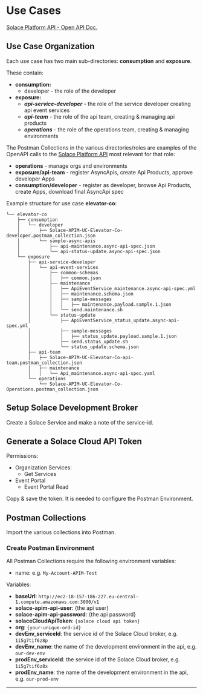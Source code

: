# Use Cases

[Solace Platform API - Open API Doc.](http://ec2-18-157-186-227.eu-central-1.compute.amazonaws.com:3000/api-explorer/#/)

## Use Case Organization

Each use case has two main sub-directories: **consumption** and **exposure**.

These contain:
* **consumption:**
  - developer - the role of the developer
* **exposure:**
  - _**api-service-developer**_ - the role of the service developer creating api event services
  - _**api-team**_ - the role of the api team, creating & managing api products
  - _**operations**_ - the role of the operations team, creating & managing environments

The Postman Collections in the various directories/roles are examples of the OpenAPI calls to the
[Solace Platform API](http://ec2-18-157-186-227.eu-central-1.compute.amazonaws.com:3000/api-explorer/#/)
most relevant for that role:
- **operations** - manage orgs and environments
- **exposure/api-team** - register AsyncApis, create Api Products, approve developer Apps
- **consumption/developer** - register as developer, browse Api Products, create Apps, download final AsyncApi spec

Example structure for use case **elevator-co**:

````
└── elevator-co
    ├── consumption
    │   └── developer
    │       ├── Solace-APIM-UC-Elevator-Co-developer.postman_collection.json
    │       └── sample-async-apis
    │           ├── api-maintenance.async-api-spec.json
    │           └── api-status-update.async-api-spec.json
    └── exposure
        ├── api-service-developer
        │   └── api-event-services
        │       ├── common-schemas
        │       │   ├── common.json
        │       ├── maintenance
        │       │   ├── ApiEventService_maintenance.async-api-spec.yml
        │       │   ├── maintenance.schema.json
        │       │   ├── sample-messages
        │       │   │   ├── maintenance.payload.sample.1.json
        │       │   └── send.maintenance.sh
        │       └── status-update
        │           ├── ApiEventService_status_update.async-api-spec.yml
        │           ├── sample-messages
        │           │   ├── status_update.payload.sample.1.json
        │           ├── send.status_update.sh
        │           └── status_update.schema.json
        ├── api-team
        │   ├── Solace-APIM-UC-Elevator-Co-api-team.postman_collection.json
        │   ├── maintenance
        │   │   └── Api_maintenance.async-api-spec.yaml
        └── operations
            └── Solace-APIM-UC-Elevator-Co-Operations.postman_collection.json
````

## Setup Solace Development Broker

Create a Solace Service and make a note of the service-id.

## Generate a Solace Cloud API Token

Permissions:
  - Organization Services:
    - Get Services
  - Event Portal
    - Event Portal Read

Copy & save the token. It is needed to configure the Postman Environment.

## Postman Collections

Import the various collections into Postman.

### Create Postman Environment

All Postman Collections require the following environment variables:

  - name: e.g. `My-Account-APIM-Test`

Variables:
- **baseUrl**: `http://ec2-18-157-186-227.eu-central-1.compute.amazonaws.com:3000/v1`
- **solace-apim-api-user**: {the api user}
- **solace-apim-api-password**: {the api password}
- **solaceCloudApiToken**: `{solace cloud api token}`
- **org**: `{your-unique-ord-id}`
- **devEnv_serviceId**: the service id of the Solace Cloud broker, e.g. `1i5g7tif6z8p`
- **devEnv_name**: the name of the development environment in the api, e.g. `our-dev-env`
- **prodEnv_serviceId**: the service id of the Solace Cloud broker, e.g. `1i5g7tif6z8x`
- **prodEnv_name**: the name of the development environment in the api, e.g. `our-prod-env`



---
